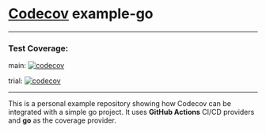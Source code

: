 # [Codecov](https://codecov.io) example-go

-----
### Test Coverage: 

main: 
  [![codecov](https://codecov.io/gh/ANiRuDdHa1211/example-go/graph/badge.svg?t=6L7ZWBFBT4)](https://codecov.io/gh/ANiRuDdHa1211/example-go)

trial:
  [![codecov](https://codecov.io/gh/ANiRuDdHa1211/example-go/branch/trial2/graph/badge.svg?t=6L7ZWBFBT4)](https://codecov.io/gh/ANiRuDdHa1211/example-go/tree/trial2)

------

This is a personal example repository showing how Codecov can be integrated with a simple go project. It uses **GitHub Actions** CI/CD providers and **go** as the coverage provider.




